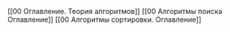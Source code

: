 [[00 Оглавление. Теория алгоритмов]]
[[00 Алгоритмы поиска Оглавление]]
[[00 Алгоритмы сортировки. Оглавление]]